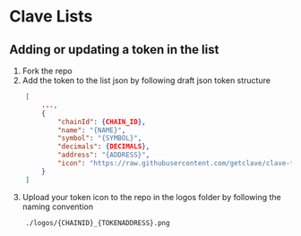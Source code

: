 # Clave Lists

## Adding or updating a token in the list

1. Fork the repo
2. Add the token to the list json by following draft json token structure

```json
    [
        ...,
        {
            "chainId": {CHAIN_ID},
            "name": "{NAME}",
            "symbol": "{SYMBOL}",
            "decimals": {DECIMALS},
            "address": "{ADDRESS}",
            "icon": "https://raw.githubusercontent.com/getclave/clave-tokenlists/master/logos/{CHAINID}_{TOKENADDRESS}.png"
        }
    ]
```

3. Upload your token icon to the repo in the logos folder by following the naming convention

```
    ./logos/{CHAINID}_{TOKENADDRESS}.png
```
